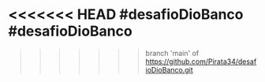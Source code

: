 <<<<<<< HEAD
#desafioDioBanco
#desafioDioBanco
=======
>>>>>>> branch 'main' of https://github.com/Pirata34/desafioDioBanco.git
